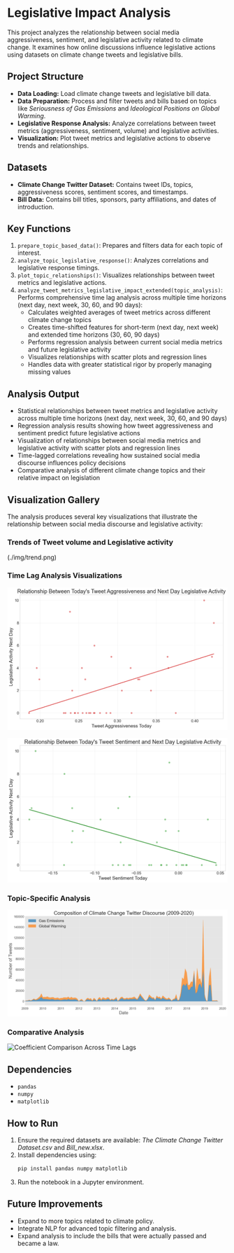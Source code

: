 # Legislative Impact Analysis

This project analyzes the relationship between social media aggressiveness, sentiment, and legislative activity related to climate change. It examines how online discussions influence legislative actions using datasets on climate change tweets and legislative bills.

## Project Structure
- **Data Loading:** Load climate change tweets and legislative bill data.
- **Data Preparation:** Process and filter tweets and bills based on topics like *Seriousness of Gas Emissions* and *Ideological Positions on Global Warming*.
- **Legislative Response Analysis:** Analyze correlations between tweet metrics (aggressiveness, sentiment, volume) and legislative activities.
- **Visualization:** Plot tweet metrics and legislative actions to observe trends and relationships.

## Datasets
- **Climate Change Twitter Dataset:** Contains tweet IDs, topics, aggressiveness scores, sentiment scores, and timestamps.
- **Bill Data:** Contains bill titles, sponsors, party affiliations, and dates of introduction.

## Key Functions
1. `prepare_topic_based_data()`: Prepares and filters data for each topic of interest.
2. `analyze_topic_legislative_response()`: Analyzes correlations and legislative response timings.
3. `plot_topic_relationships()`: Visualizes relationships between tweet metrics and legislative actions.
4. `analyze_tweet_metrics_legislative_impact_extended(topic_analysis)`: Performs comprehensive time lag analysis across multiple time horizons (next day, next week, 30, 60, and 90 days):
   - Calculates weighted averages of tweet metrics across different climate change topics
   - Creates time-shifted features for short-term (next day, next week) and extended time horizons (30, 60, 90 days)
   - Performs regression analysis between current social media metrics and future legislative activity
   - Visualizes relationships with scatter plots and regression lines
   - Handles data with greater statistical rigor by properly managing missing values

## Analysis Output
- Statistical relationships between tweet metrics and legislative activity across multiple time horizons (next day, next week, 30, 60, and 90 days)
- Regression analysis results showing how tweet aggressiveness and sentiment predict future legislative actions
- Visualization of relationships between social media metrics and legislative activity with scatter plots and regression lines
- Time-lagged correlations revealing how sustained social media discourse influences policy decisions
- Comparative analysis of different climate change topics and their relative impact on legislation

## Visualization Gallery

The analysis produces several key visualizations that illustrate the relationship between social media discourse and legislative activity:

### Trends of Tweet volume and Legislative activity

(./img/trend.png)

### Time Lag Analysis Visualizations

![Aggressiveness vs Next Day Legislative Activity](./img/aggressiveness_next_day_bills.png)

![Sentiment vs Next Day Legislative Activity](./img/sentiment_next_day_bills.png)


### Topic-Specific Analysis

![Tweet Volume Comparision - Gas Emissions vs Global Warming](./img/volume.png)


### Comparative Analysis

![Coefficient Comparison Across Time Lags](./img/coefficient_comparison_across_time_lags.png)

## Dependencies
- `pandas`
- `numpy`
- `matplotlib`

## How to Run
1. Ensure the required datasets are available: *The Climate Change Twitter Dataset.csv* and *Bill_new.xlsx*.
2. Install dependencies using:
   ```bash
   pip install pandas numpy matplotlib
   ```
3. Run the notebook in a Jupyter environment.

## Future Improvements
- Expand to more topics related to climate policy.
- Integrate NLP for advanced topic filtering and analysis.
- Expand analysis to include the bills that were actually passed and became a law.


